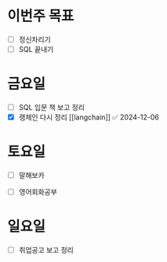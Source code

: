 
# 이번주 목표 
- [ ] 정신차리기 
- [ ] SQL 끝내기

# 금요일 
- [ ] SQL 입문 책 보고 정리
- [x] 랭체인 다시 정리 [[langchain]] ✅ 2024-12-06

# 토요일
- [ ] 말해보카
- [ ] 영어회화공부 


# 일요일
- [ ] 취업공고 보고 정리

